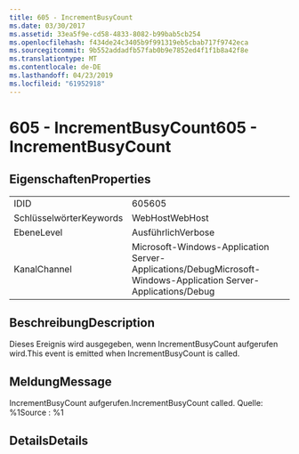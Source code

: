 ```yaml
---
title: 605 - IncrementBusyCount
ms.date: 03/30/2017
ms.assetid: 33ea5f9e-cd58-4833-8082-b99bab5cb254
ms.openlocfilehash: f434de24c3405b9f991319eb5cbab717f9742eca
ms.sourcegitcommit: 9b552addadfb57fab0b9e7852ed4f1f1b8a42f8e
ms.translationtype: MT
ms.contentlocale: de-DE
ms.lasthandoff: 04/23/2019
ms.locfileid: "61952918"
---
```

# <a name="605---incrementbusycount"></a><span data-ttu-id="b62c2-102">605 - IncrementBusyCount</span><span class="sxs-lookup"><span data-stu-id="b62c2-102">605 - IncrementBusyCount</span></span>
## <a name="properties"></a><span data-ttu-id="b62c2-103">Eigenschaften</span><span class="sxs-lookup"><span data-stu-id="b62c2-103">Properties</span></span>  
  
|||  
|-|-|  
|<span data-ttu-id="b62c2-104">ID</span><span class="sxs-lookup"><span data-stu-id="b62c2-104">ID</span></span>|<span data-ttu-id="b62c2-105">605</span><span class="sxs-lookup"><span data-stu-id="b62c2-105">605</span></span>|  
|<span data-ttu-id="b62c2-106">Schlüsselwörter</span><span class="sxs-lookup"><span data-stu-id="b62c2-106">Keywords</span></span>|<span data-ttu-id="b62c2-107">WebHost</span><span class="sxs-lookup"><span data-stu-id="b62c2-107">WebHost</span></span>|  
|<span data-ttu-id="b62c2-108">Ebene</span><span class="sxs-lookup"><span data-stu-id="b62c2-108">Level</span></span>|<span data-ttu-id="b62c2-109">Ausführlich</span><span class="sxs-lookup"><span data-stu-id="b62c2-109">Verbose</span></span>|  
|<span data-ttu-id="b62c2-110">Kanal</span><span class="sxs-lookup"><span data-stu-id="b62c2-110">Channel</span></span>|<span data-ttu-id="b62c2-111">Microsoft-Windows-Application Server-Applications/Debug</span><span class="sxs-lookup"><span data-stu-id="b62c2-111">Microsoft-Windows-Application Server-Applications/Debug</span></span>|  
  
## <a name="description"></a><span data-ttu-id="b62c2-112">Beschreibung</span><span class="sxs-lookup"><span data-stu-id="b62c2-112">Description</span></span>  
 <span data-ttu-id="b62c2-113">Dieses Ereignis wird ausgegeben, wenn IncrementBusyCount aufgerufen wird.</span><span class="sxs-lookup"><span data-stu-id="b62c2-113">This event is emitted when IncrementBusyCount is called.</span></span>  
  
## <a name="message"></a><span data-ttu-id="b62c2-114">Meldung</span><span class="sxs-lookup"><span data-stu-id="b62c2-114">Message</span></span>  
 <span data-ttu-id="b62c2-115">IncrementBusyCount aufgerufen.</span><span class="sxs-lookup"><span data-stu-id="b62c2-115">IncrementBusyCount called.</span></span> <span data-ttu-id="b62c2-116">Quelle: %1</span><span class="sxs-lookup"><span data-stu-id="b62c2-116">Source : %1</span></span>  
  
## <a name="details"></a><span data-ttu-id="b62c2-117">Details</span><span class="sxs-lookup"><span data-stu-id="b62c2-117">Details</span></span>
